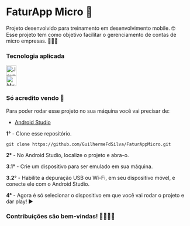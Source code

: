 # FaturApp Micro 🤖

Projeto desenvolvido para treinamento em desenvolvimento mobile. 🤓<br>
Esse projeto tem como objetivo facilitar o gerenciamento de contas de micro empresas. 👨🏽‍🏫

### Tecnologia aplicada

<a href="https://docs.oracle.com/en/java/">
  <img src="https://guilhermefdsilva.github.io/read-db-myPortfolio/sticks/stick-java.svg" alt="Java" height="28px">
</a>
<br>
<a href="https://dev.mysql.com/doc/">
  <img src="https://guilhermefdsilva.github.io/read-db-myPortfolio/sticks/stick-mysql.svg" alt="MySQL" height="28px">
</a>

### Só acredito vendo 👀

Para poder rodar esse projeto no sua máquina você vai precisar de:

- [Android Studio](https://developer.android.com/studio?hl=pt-br)

**1°** - Clone esse repositório.
```
git clone https://github.com/GuilhermeFdSilva/FaturAppMicro.git
```

**2°** - No Android Studio, localize o projeto e abra-o.

**3.1°** - Crie um dispositivo para ser emulado em sua máquina.

**3.2°** - Habilite a depuração USB ou Wi-Fi, em seu dispositivo móvel, e conecte ele com o Android Studio.

**4°** - Agora é só selecionar o dispositivo em que você vai rodar o projeto e dar play! ▶️
 
 ### Contribuições são bem-vindas! 🫱🏽‍🫲🏾
